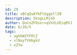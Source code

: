 ```yaml
---
id: 29
title: xBCqQuAYkPlGggellIB
description: SkzgLLMjeO
author: QuCoZFOservqVXXLUEiqRVJ
date: 6/26/5
tags:
  - ugkbWZYFRtZ
  - vlNayTVHbgkV
  - xZVw
---
```

